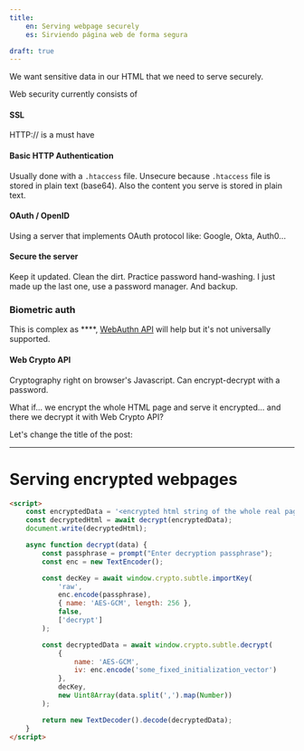 ```yaml
---
title:
    en: Serving webpage securely
    es: Sirviendo página web de forma segura

draft: true
---
```


We want sensitive data in our HTML that we need to serve securely.

Web security currently consists of

#### SSL

HTTP:// is a must have

#### Basic HTTP Authentication

Usually done with a `.htaccess` file.
Unsecure because `.htaccess` file is stored in plain text (base64).
Also the content you serve is stored in plain text.

#### OAuth / OpenID

Using a server that implements OAuth protocol like: Google, Okta, Auth0...

#### Secure the server

Keep it updated. Clean the dirt. Practice password hand-washing.
I just made up the last one, use a password manager.
And backup.

### Biometric auth

This is complex as ****, [WebAuthn API](https://webauthn.guide/) will help but it's not universally supported.

#### Web Crypto API

Cryptography right on browser's Javascript. Can encrypt-decrypt with a password.

What if... we encrypt the whole HTML page and serve it encrypted... and there we decrypt it with Web Crypto API?

Let's change the title of the post:

---

# Serving encrypted webpages

```html
<script>
    const encryptedData = '<encrypted html string of the whole real page>';
    const decryptedHtml = await decrypt(encryptedData);
    document.write(decryptedHtml);

    async function decrypt(data) {
        const passphrase = prompt("Enter decryption passphrase");
        const enc = new TextEncoder();

        const decKey = await window.crypto.subtle.importKey(
            'raw',
            enc.encode(passphrase),
            { name: 'AES-GCM', length: 256 },
            false,
            ['decrypt']
        );

        const decryptedData = await window.crypto.subtle.decrypt(
            {
                name: 'AES-GCM',
                iv: enc.encode('some_fixed_initialization_vector')
            },
            decKey,
            new Uint8Array(data.split(',').map(Number))
        );

        return new TextDecoder().decode(decryptedData);
    }
</script>
```
